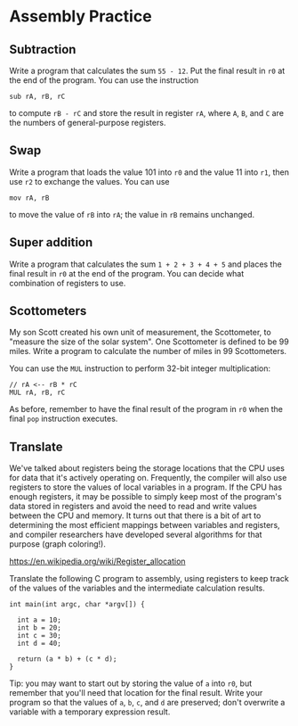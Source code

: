 # Assembly Practice

## Subtraction

Write a program that calculates the sum `55 - 12`. Put the final result in `r0` at the end of the program. You can use the instruction

```
sub rA, rB, rC
```

to compute `rB - rC` and store the result in register `rA`, where `A`, `B`, and `C` are the numbers of general-purpose registers.


## Swap

Write a program that loads the value 101 into `r0` and the value 11 into `r1`, then use `r2` to exchange the values. You can use

```
mov rA, rB
```

to move the value of `rB` into `rA`; the value in `rB` remains unchanged.


## Super addition

Write a program that calculates the sum `1 + 2 + 3 + 4 + 5` and places the final result in `r0` at the end of the program. You can decide what combination of registers to use.


## Scottometers

My son Scott created his own unit of measurement, the Scottometer, to "measure the size of the solar system". One Scottometer is defined to be 99 miles. Write a program to calculate the number of miles in
99 Scottometers.

You can use the `MUL` instruction to perform 32-bit integer multiplication:

```
// rA <-- rB * rC
MUL rA, rB, rC
```

As before, remember to have the final result of the program in `r0` when the final `pop` instruction executes.


## Translate

We've talked about registers being the storage locations that the CPU uses for data that it's actively operating on. Frequently, the compiler will also use registers to store the values of local variables in a program. If the CPU has enough registers, it may be possible to simply keep most of the program's data stored in registers and avoid the need to read and write values between the CPU and memory. It turns out that there is a bit of art to determining the most efficient mappings between variables and registers, and compiler researchers have developed several algorithms for that purpose (graph coloring!).

https://en.wikipedia.org/wiki/Register_allocation

Translate the following C program to assembly, using registers to keep track of the values of the variables and the intermediate calculation results.

```
int main(int argc, char *argv[]) {

  int a = 10;
  int b = 20;
  int c = 30;
  int d = 40;
  
  return (a * b) + (c * d);
}
```

Tip: you may want to start out by storing the value of `a` into `r0`, but remember that you'll need that location for the final result. Write your program so that the values of `a`, `b`, `c`, and `d` are preserved; don't overwrite a variable with a temporary expression result.

